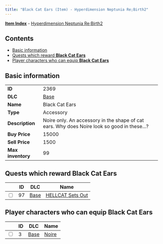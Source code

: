 ```yaml
---
title: "Black Cat Ears (Item) - Hyperdimension Neptunia Re;Birth2"
---
```


[**Item Index**](/neptunia/rb2/item/index.html) - [Hyperdimension Neptunia Re;Birth2](/neptunia/rb2)

## Contents

- [Basic information](#basic-information)
- [Quests which reward **Black Cat Ears**](#quests-which-reward-black-cat-ears)
- [Player characters who can equip **Black Cat Ears**](#player-characters-who-can-equip-black-cat-ears)

## Basic information

|   |   |
| -- | -- |
| **ID** | 2369 |
| **DLC** | [Base](/neptunia/rb2/dlc/0-base.html) |
| **Name** | Black Cat Ears |
| **Type** | Accessory |
| **Description** | Noire only. An accessory in the shape of cat ears. Why does Noire look so good in these...? |
| **Buy Price** | 15000 |
| **Sell Price** | 1500 |
| **Max inventory** | 99 |

## Quests which reward **Black Cat Ears**

|    | ID | DLC | Name |
| -- | -- | --- | ---- |
| <input type="checkbox" id="rb2-quest-0-97" class="trackbox" /> | 97 | [Base](/neptunia/rb2/dlc/0-base.html) | [HELLCAT Sets Out](/neptunia/rb2/quest/0-97-hellcat-sets-out.html) |

## Player characters who can equip **Black Cat Ears**

|    | ID | DLC | Name |
| -- | -- | --- | ---- |
| <input type="checkbox" id="rb2-player-0-3" class="trackbox" /> | 3 | [Base](/neptunia/rb2/dlc/0-base.html) | [Noire](/neptunia/rb2/player/0-3-noire.html) |